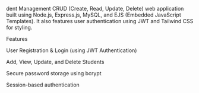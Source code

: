 dent Management CRUD (Create, Read, Update, Delete) web application built using Node.js, Express.js, MySQL, and EJS (Embedded JavaScript Templates). It also features user authentication using JWT and Tailwind CSS for styling.

Features

User Registration & Login (using JWT Authentication)

Add, View, Update, and Delete Students

Secure password storage using bcrypt

Session-based authentication
